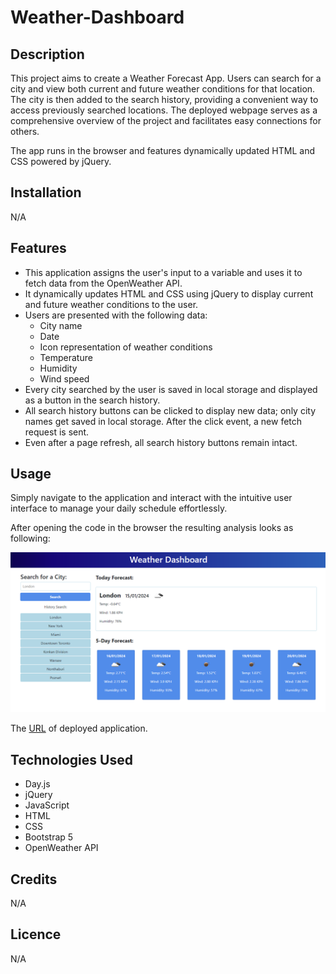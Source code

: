 # Weather-Dashboard

## Description
This project aims to create a Weather Forecast App. Users can search for a city and view both current and future weather conditions for that location. The city is then added to the search history, providing a convenient way to access previously searched locations. The deployed webpage serves as a comprehensive overview of the project and facilitates easy connections for others.

The app runs in the browser and features dynamically updated HTML and CSS powered by jQuery.

## Installation
N/A

## Features
- This application assigns the user's input to a variable and uses it to fetch data from the OpenWeather API.
- It dynamically updates HTML and CSS using jQuery to display current and future weather conditions to the user.
- Users are presented with the following data:
    - City name
    - Date
    - Icon representation of weather conditions
    - Temperature
    - Humidity
    - Wind speed
- Every city searched by the user is saved in local storage and displayed as a button in the search history.
- All search history buttons can be clicked to display new data; only city names get saved in local storage. After the click event, a new fetch request is sent.
- Even after a page refresh, all search history buttons remain intact.

## Usage
Simply navigate to the application and interact with the intuitive user interface to manage your daily schedule effortlessly.

After opening the code in the browser the resulting analysis looks as following:

![A screenshot of the deployed application](./assets/img/screenshot.PNG)

The [URL](https://paulinasiwko.github.io/Weather-Dashboard/) of deployed application.

## Technologies Used

- Day.js
- jQuery
- JavaScript
- HTML
- CSS
- Bootstrap 5
- OpenWeather API

## Credits
N/A

## Licence 
N/A